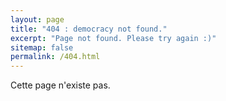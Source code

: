 ```yaml
---
layout: page
title: "404 : democracy not found."
excerpt: "Page not found. Please try again :)"
sitemap: false
permalink: /404.html
---
```


Cette page n'existe pas.

